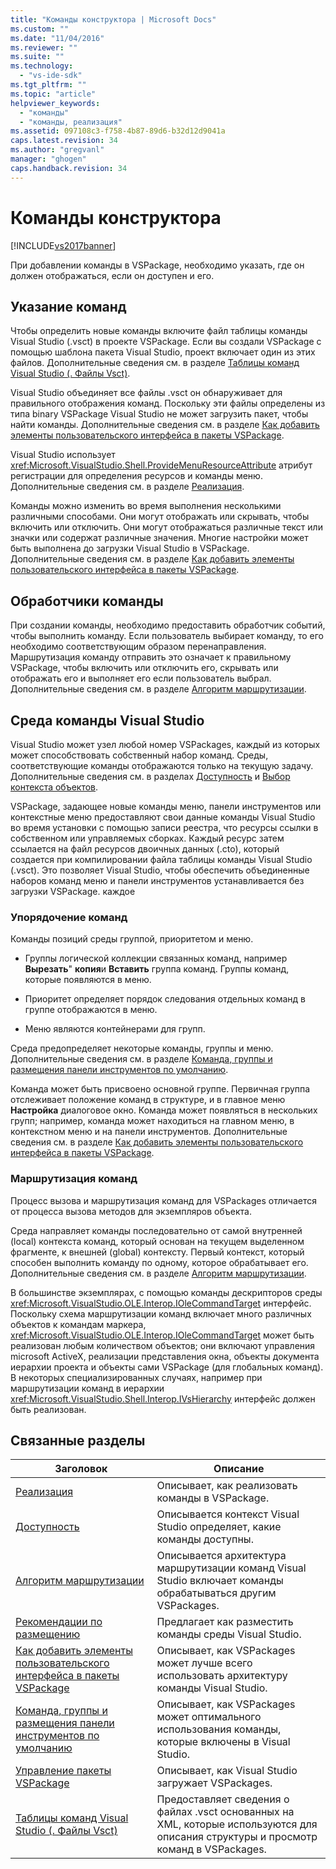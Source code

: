 ```yaml
---
title: "Команды конструктора | Microsoft Docs"
ms.custom: ""
ms.date: "11/04/2016"
ms.reviewer: ""
ms.suite: ""
ms.technology: 
  - "vs-ide-sdk"
ms.tgt_pltfrm: ""
ms.topic: "article"
helpviewer_keywords: 
  - "команды"
  - "команды, реализация"
ms.assetid: 097108c3-f758-4b87-89d6-b32d12d9041a
caps.latest.revision: 34
ms.author: "gregvanl"
manager: "ghogen"
caps.handback.revision: 34
---
```

# Команды конструктора
[!INCLUDE[vs2017banner](../../code-quality/includes/vs2017banner.md)]

При добавлении команды в VSPackage, необходимо указать, где он должен отображаться, если он доступен и его.  
  
## Указание команд  
 Чтобы определить новые команды включите файл таблицы команды Visual Studio \(.vsct\) в проекте VSPackage.  Если вы создали VSPackage с помощью шаблона пакета Visual Studio, проект включает один из этих файлов.  Дополнительные сведения см. в разделе [Таблицы команд Visual Studio \(. Файлы Vsct\)](../../extensibility/internals/visual-studio-command-table-dot-vsct-files.md).  
  
 Visual Studio объединяет все файлы .vsct он обнаруживает для правильного отображения команд.  Поскольку эти файлы определены из типа binary VSPackage Visual Studio не может загрузить пакет, чтобы найти команды.  Дополнительные сведения см. в разделе [Как добавить элементы пользовательского интерфейса в пакеты VSPackage](../../extensibility/internals/how-vspackages-add-user-interface-elements.md).  
  
 Visual Studio использует <xref:Microsoft.VisualStudio.Shell.ProvideMenuResourceAttribute> атрибут регистрации для определения ресурсов и команды меню.  Дополнительные сведения см. в разделе [Реализация](../../extensibility/internals/command-implementation.md).  
  
 Команды можно изменить во время выполнения несколькими различными способами.  Они могут отображать или скрывать, чтобы включить или отключить.  Они могут отображаться различные текст или значки или содержат различные значения.  Многие настройки может быть выполнена до загрузки Visual Studio в VSPackage.  Дополнительные сведения см. в разделе [Как добавить элементы пользовательского интерфейса в пакеты VSPackage](../../extensibility/internals/how-vspackages-add-user-interface-elements.md).  
  
## Обработчики команды  
 При создании команды, необходимо предоставить обработчик событий, чтобы выполнить команду.  Если пользователь выбирает команду, то его необходимо соответствующим образом перенаправления.  Маршрутизация команду отправить это означает к правильному VSPackage, чтобы включить или отключить его, скрывать или отображать его и выполняет его если пользователь выбрал.  Дополнительные сведения см. в разделе [Алгоритм маршрутизации](../../extensibility/internals/command-routing-algorithm.md).  
  
## Среда команды Visual Studio  
 Visual Studio может узел любой номер VSPackages, каждый из которых может способствовать собственный набор команд.  Среды, соответствующие команды отображаются только на текущую задачу.  Дополнительные сведения см. в разделах [Доступность](../../extensibility/internals/command-availability.md) и [Выбор контекста объектов](../../extensibility/internals/selection-context-objects.md).  
  
 VSPackage, задающее новые команды меню, панели инструментов или контекстные меню предоставляют свои данные команды Visual Studio во время установки с помощью записи реестра, что ресурсы ссылки в собственном или управляемых сборках.  Каждый ресурс затем ссылается на файл ресурсов двоичных данных \(.cto\), который создается при компилировании файла таблицы команды Visual Studio \(.vsct\).  Это позволяет Visual Studio, чтобы обеспечить объединенные наборов команд меню и панели инструментов устанавливается без загрузки VSPackage. каждое  
  
### Упорядочение команд  
 Команды позиций среды группой, приоритетом и меню.  
  
-   Группы логической коллекции связанных команд, например **Вырезать**"  **копия**и  **Вставить** группа команд.  Группы команд, которые появляются в меню.  
  
-   Приоритет определяет порядок следования отдельных команд в группе отображаются в меню.  
  
-   Меню являются контейнерами для групп.  
  
 Среда предопределяет некоторые команды, группы и меню.  Дополнительные сведения см. в разделе [Команда, группы и размещения панели инструментов по умолчанию](../../extensibility/internals/default-command-group-and-toolbar-placement.md).  
  
 Команда может быть присвоено основной группе.  Первичная группа отслеживает положение команд в структуре, и в главное меню **Настройка** диалоговое окно.  Команда может появляться в нескольких групп; например, команда может находиться на главном меню, в контекстном меню и на панели инструментов.  Дополнительные сведения см. в разделе [Как добавить элементы пользовательского интерфейса в пакеты VSPackage](../../extensibility/internals/how-vspackages-add-user-interface-elements.md).  
  
### Маршрутизация команд  
 Процесс вызова и маршрутизация команд для VSPackages отличается от процесса вызова методов для экземпляров объекта.  
  
 Среда направляет команды последовательно от самой внутренней \(local\) контекста команд, который основан на текущем выделенном фрагменте, к внешней \(global\) контексту.  Первый контекст, который способен выполнить команду по одному, которое обрабатывает его.  Дополнительные сведения см. в разделе [Алгоритм маршрутизации](../../extensibility/internals/command-routing-algorithm.md).  
  
 В большинстве экземплярах, с помощью команды дескрипторов среды <xref:Microsoft.VisualStudio.OLE.Interop.IOleCommandTarget> интерфейс.  Поскольку схема маршрутизации команд включает много различных объектов к командам маркера, <xref:Microsoft.VisualStudio.OLE.Interop.IOleCommandTarget> может быть реализован любым количеством объектов; они включают управления microsoft ActiveX, реализации представления окна, объекты документа иерархии проекта и объекты сами VSPackage \(для глобальных команд\).  В некоторых специализированных случаях, например при маршрутизации команд в иерархии <xref:Microsoft.VisualStudio.Shell.Interop.IVsHierarchy> интерфейс должен быть реализован.  
  
## Связанные разделы  
  
|Заголовок|Описание|  
|---------------|--------------|  
|[Реализация](../../extensibility/internals/command-implementation.md)|Описывает, как реализовать команды в VSPackage.|  
|[Доступность](../../extensibility/internals/command-availability.md)|Описывается контекст Visual Studio определяет, какие команды доступны.|  
|[Алгоритм маршрутизации](../../extensibility/internals/command-routing-algorithm.md)|Описывается архитектура маршрутизации команд Visual Studio включает команды обрабатываться другим VSPackages.|  
|[Рекомендации по размещению](../../extensibility/internals/command-placement-guidelines.md)|Предлагает как разместить команды среды Visual Studio.|  
|[Как добавить элементы пользовательского интерфейса в пакеты VSPackage](../../extensibility/internals/how-vspackages-add-user-interface-elements.md)|Описывает, как VSPackages может лучше всего использовать архитектуру команды Visual Studio.|  
|[Команда, группы и размещения панели инструментов по умолчанию](../../extensibility/internals/default-command-group-and-toolbar-placement.md)|Описывает, как VSPackages может оптимального использования команды, которые включены в Visual Studio.|  
|[Управление пакеты VSPackage](../../extensibility/managing-vspackages.md)|Описывает, как Visual Studio загружает VSPackages.|  
|[Таблицы команд Visual Studio \(. Файлы Vsct\)](../../extensibility/internals/visual-studio-command-table-dot-vsct-files.md)|Предоставляет сведения о файлах .vsct основанных на XML, которые используются для описания структуры и просмотр команд в VSPackages.|